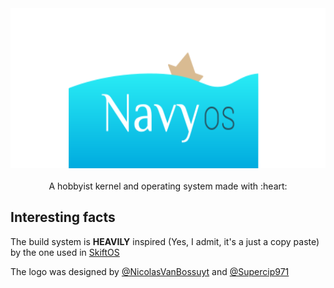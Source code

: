 <p align="center">
<br>
<br>
<img src=".github/logo_qui_est_coule_et_qui_coule.svg" height=256 />
<br>
<br>
A hobbyist kernel and operating system made with :heart:
</p>

## Interesting facts

The build system is **HEAVILY** inspired (Yes, I admit, it's a just a copy paste) by the one used in [SkiftOS](https://github.com/skiftOS/skift)


The logo was designed by [@NicolasVanBossuyt](https://github.com/NicolasVanBossuyt) and [@Supercip971](https://github.com/Supercip971) 
